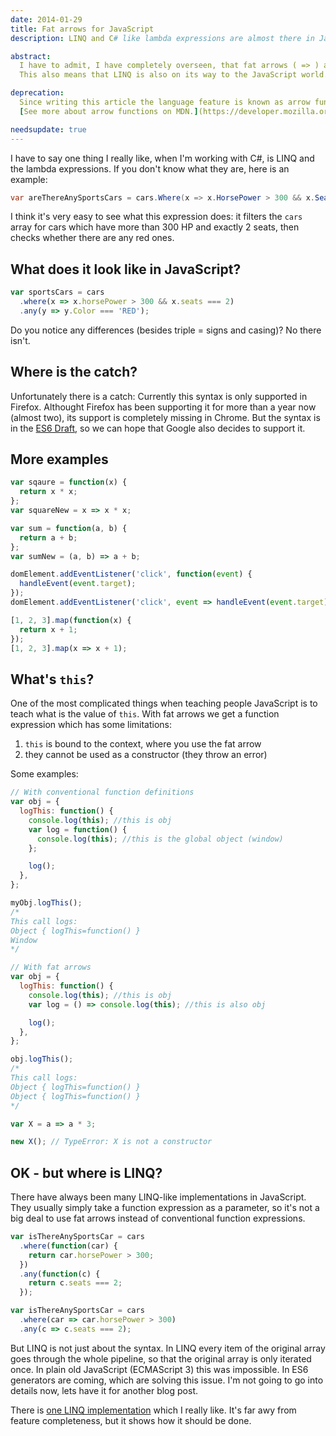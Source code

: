 ```yaml
---
date: 2014-01-29
title: Fat arrows for JavaScript
description: LINQ and C# like lambda expressions are almost there in JavaScript.

abstract:
  I have to admit, I have completely overseen, that fat arrows ( => ) are coming to JavaScript. The syntax is much the same as in C#.
  This also means that LINQ is also on its way to the JavaScript world.

deprecation:
  Since writing this article the language feature is known as arrow functions. It was part of the ECMAScript 2015 (ES2015) release.
  [See more about arrow functions on MDN.](https://developer.mozilla.org/en-US/docs/Web/JavaScript/Reference/Functions/Arrow_functions)

needsupdate: true
---
```


I have to say one thing I really like, when I'm working with C#, is LINQ and the lambda expressions. If you don't know what they are, here is an example:

```csharp
var areThereAnySportsCars = cars.Where(x => x.HorsePower > 300 && x.Seats == 2).Any(y => y.Color == 'RED');
```

I think it's very easy to see what this expression does: it filters the `cars` array for cars which have more than 300 HP and exactly 2 seats,
then checks whether there are any red ones.

## What does it look like in JavaScript?

```js
var sportsCars = cars
  .where(x => x.horsePower > 300 && x.seats === 2)
  .any(y => y.Color === 'RED');
```

Do you notice any differences (besides triple = signs and casing)? No there isn't.

## Where is the catch?

Unfortunately there is a catch:
Currently this syntax is only supported in Firefox.
Althought Firefox has been supporting it for more than a year now (almost two), its support is completely missing in Chrome.
But the syntax is in the [ES6 Draft](https://wiki.ecmascript.org/doku.php?id=harmony:arrow_function_syntax),
so we can hope that Google also decides to support it.

## More examples

```js
var sqaure = function(x) {
  return x * x;
};
var squareNew = x => x * x;

var sum = function(a, b) {
  return a + b;
};
var sumNew = (a, b) => a + b;

domElement.addEventListener('click', function(event) {
  handleEvent(event.target);
});
domElement.addEventListener('click', event => handleEvent(event.target));

[1, 2, 3].map(function(x) {
  return x + 1;
});
[1, 2, 3].map(x => x + 1);
```

## What's `this`?

One of the most complicated things when teaching people JavaScript is to teach what is the value of `this`.
With fat arrows we get a function expression which has some limitations:

1. `this` is bound to the context, where you use the fat arrow
2. they cannot be used as a constructor (they throw an error)

Some examples:

```js
// With conventional function definitions
var obj = {
  logThis: function() {
    console.log(this); //this is obj
    var log = function() {
      console.log(this); //this is the global object (window)
    };

    log();
  },
};

myObj.logThis();
/*
This call logs:
Object { logThis=function() }
Window
*/

// With fat arrows
var obj = {
  logThis: function() {
    console.log(this); //this is obj
    var log = () => console.log(this); //this is also obj

    log();
  },
};

obj.logThis();
/*
This call logs:
Object { logThis=function() }
Object { logThis=function() }
*/

var X = a => a * 3;

new X(); // TypeError: X is not a constructor
```

## OK - but where is LINQ?

There have always been many LINQ-like implementations in JavaScript. They usually simply take a function expression as a parameter,
so it's not a big deal to use fat arrows instead of conventional function expressions.

```js
var isThereAnySportsCar = cars
  .where(function(car) {
    return car.horsePower > 300;
  })
  .any(function(c) {
    return c.seats === 2;
  });

var isThereAnySportsCar = cars
  .where(car => car.horsePower > 300)
  .any(c => c.seats === 2);
```

But LINQ is not just about the syntax. In LINQ every item of the original array goes through the whole pipeline, so that the original array is only iterated once.
In plain old JavaScript (ECMAScript 3) this was impossible. In ES6 generators are coming, which are solving this issue.
I'm not going to go into details now, lets have it for another blog post.

There is [one LINQ implementation](https://github.com/aaronpowell/linq-in-javascript) which I really like.
It's far awy from feature completeness, but it shows how it should be done.
